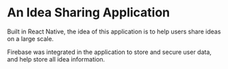 # An Idea Sharing Application

Built in React Native, the idea of this application is to help users share ideas on a large scale.

Firebase was integrated in the application to store and secure user data, and help store all idea information.